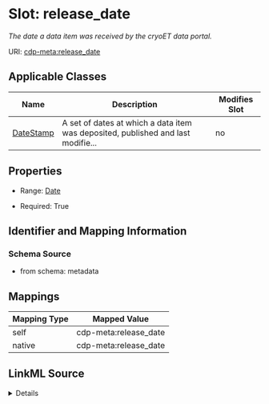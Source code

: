 

# Slot: release_date


_The date a data item was received by the cryoET data portal._



URI: [cdp-meta:release_date](metadatarelease_date)



<!-- no inheritance hierarchy -->





## Applicable Classes

| Name | Description | Modifies Slot |
| --- | --- | --- |
| [DateStamp](DateStamp.md) | A set of dates at which a data item was deposited, published and last modifie... |  no  |







## Properties

* Range: [Date](Date.md)

* Required: True





## Identifier and Mapping Information







### Schema Source


* from schema: metadata




## Mappings

| Mapping Type | Mapped Value |
| ---  | ---  |
| self | cdp-meta:release_date |
| native | cdp-meta:release_date |




## LinkML Source

<details>
```yaml
name: release_date
description: The date a data item was received by the cryoET data portal.
from_schema: metadata
rank: 1000
alias: release_date
owner: DateStamp
domain_of:
- DateStamp
range: date
required: true
inlined: true
inlined_as_list: true

```
</details>